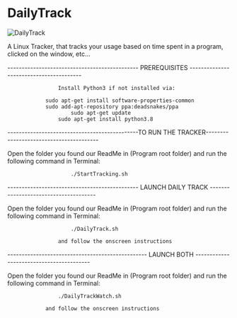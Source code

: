 # DailyTrack
![DailyTrack](https://github.com/RayesDiyab/DailyTrack/assets/114070898/265f04a7-4122-42e3-b635-0f6512bf6ce9)


A Linux Tracker, that tracks your usage based on time spent in a program, clicked on the window, etc...








----------------------------------------------   PREREQUISITES  ----------------------------------------

					Install Python3 if not installed via:

				sudo apt-get install software-properties-common
				sudo add-apt-repository ppa:deadsnakes/ppa
						sudo apt-get update
					sudo apt-get install python3.8


----------------------------------------------TO RUN THE TRACKER----------------------------------------

Open the folder you found our ReadMe in (Program root folder) and run the following command in Terminal:
								
						./StartTracking.sh


---------------------------------------------- LAUNCH DAILY TRACK --------------------------------------

Open the folder you found our ReadMe in (Program root folder) and run the following command in Terminal:

						./DailyTrack.sh
							
					and follow the onscreen instructions



------------------------------------------------- LAUNCH BOTH  -----------------------------------------

Open the folder you found our ReadMe in (Program root folder) and run the following command in Terminal:

					./DailyTrackWatch.sh
							
				and follow the onscreen instructions










